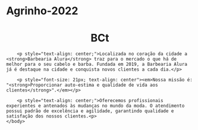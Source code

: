 # Agrinho-2022


<!DOCTYPE html>
<html lang="pt-br">
	<head>
		<meta charset="UTF-8">
		<title>Ameaça global</title>
	</head>
	<body>
		<h1 style="text-align: center; ">BCt</h1>

		<p style="text-align: center;">Localizada no coração da cidade a <strong>Barbearia Alura</strong> traz para o mercado o que há de melhor para o seu cabelo e barba. Fundada em 2019, a Barbearia Alura já é destaque na cidade e conquista novos clientes a cada dia.</p>

		<p style="font-size: 21px; text-align: center"><em>Nossa missão é: "<strong>Proporcionar auto-estima e qualidade de vida aos clientes</strong>".</em></p>

		<p style="text-align: center;">Oferecemos profissionais experientes e antenados às mudanças no mundo da moda. O atendimento possui padrão de excelência e agilidade, garantindo qualidade e satisfação dos nossos clientes.<p>
	</body>
<html>
